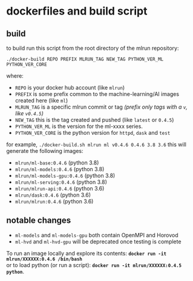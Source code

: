 # dockerfiles and build script

## build
to build run this script from the root directory of the mlrun repository:<br>

    ./docker-build REPO PREFIX MLRUN_TAG NEW_TAG PYTHON_VER_ML PYTHON_VER_CORE

where:<br>
* `REPO` is your docker hub account (like `mlrun`)
* `PREFIX` is some prefix common to the machine-learning/AI images created here (like `ml`)
* `MLRUN_TAG` is a specific mlrun commit or tag _(prefix only tags with a `v`, like `v0.4.5`)_
* `NEW_TAG` this is the tag created and pushed (like `latest` or `0.4.5`)
* `PYTHON_VER_ML` is the version for the ml-xxxx series. 
* `PYTHON_VER_CORE` is the python version for `httpd`, `dask` and `test`

for example,
  `./docker-build.sh mlrun ml v0.4.6 0.4.6 3.8 3.6`
this will generate the following images:
  * `mlrun/ml-base:0.4.6`       (python 3.8)
  * `mlrun/ml-models:0.4.6`     (python 3.8)
  * `mlrun/ml-models-gpu:0.4.6` (python 3.8) 
  * `mlrun/ml-serving:0.4.6`    (python 3.8)
  * `mlrun/mlrun-api:0.4.6`     (python 3.6)
  * `mlrun/dask:0.4.6`          (python 3.6)
  * `mlrun/mlrun:0.4.6`         (python 3.6)

## notable changes
* `ml-models` and `ml-models-gpu` both contain OpenMPI and Horovod
* `ml-hvd` and `ml-hvd-gpu` will be deprecated once testing is complete

To run an image locally and explore its contents:  **`docker run -it mlrun/XXXXXX:0.4.6 /bin/bash`**<br>
or to load python (or run a script): **`docker run -it mlrun/XXXXXX:0.4.5 python`**.  
